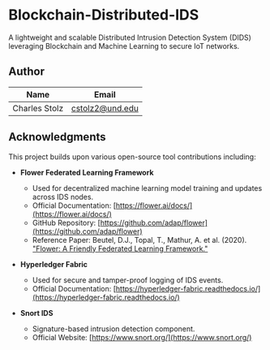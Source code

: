 # Blockchain-Distributed-IDS
A lightweight and scalable Distributed Intrusion Detection System (DIDS) leveraging Blockchain and Machine Learning to secure IoT networks.

## Author

| Name            | Email                   
|----------------|-------------------------
| Charles Stolz  | cstolz2@und.edu          |

## Acknowledgments

This project builds upon various open-source tool contributions including:

- **Flower Federated Learning Framework**
  - Used for decentralized machine learning model training and updates across IDS nodes.
  - Official Documentation: [https://flower.ai/docs/](https://flower.ai/docs/)
  - GitHub Repository: [https://github.com/adap/flower](https://github.com/adap/flower)
  - Reference Paper: Beutel, D.J., Topal, T., Mathur, A. et al. (2020). ["Flower: A Friendly Federated Learning Framework."](https://arxiv.org/abs/2007.14390)

- **Hyperledger Fabric**
  - Used for secure and tamper-proof logging of IDS events.
  - Official Documentation: [https://hyperledger-fabric.readthedocs.io/](https://hyperledger-fabric.readthedocs.io/)

- **Snort IDS**
  - Signature-based intrusion detection component.
  - Official Website: [https://www.snort.org/](https://www.snort.org/)
